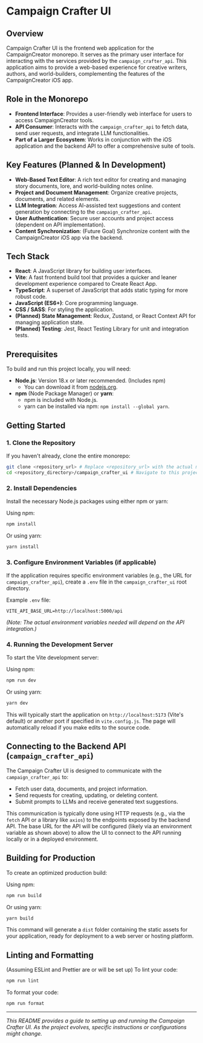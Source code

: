 # Campaign Crafter UI

## Overview

Campaign Crafter UI is the frontend web application for the CampaignCreator monorepo. It serves as the primary user interface for interacting with the services provided by the `campaign_crafter_api`. This application aims to provide a web-based experience for creative writers, authors, and world-builders, complementing the features of the CampaignCreator iOS app.

## Role in the Monorepo

*   **Frontend Interface**: Provides a user-friendly web interface for users to access CampaignCreator tools.
*   **API Consumer**: Interacts with the `campaign_crafter_api` to fetch data, send user requests, and integrate LLM functionalities.
*   **Part of a Larger Ecosystem**: Works in conjunction with the iOS application and the backend API to offer a comprehensive suite of tools.

## Key Features (Planned & In Development)

*   **Web-Based Text Editor**: A rich text editor for creating and managing story documents, lore, and world-building notes online.
*   **Project and Document Management**: Organize creative projects, documents, and related elements.
*   **LLM Integration**: Access AI-assisted text suggestions and content generation by connecting to the `campaign_crafter_api`.
*   **User Authentication**: Secure user accounts and project access (dependent on API implementation).
*   **Content Synchronization**: (Future Goal) Synchronize content with the CampaignCreator iOS app via the backend.

## Tech Stack

*   **React**: A JavaScript library for building user interfaces.
*   **Vite**: A fast frontend build tool that provides a quicker and leaner development experience compared to Create React App.
*   **TypeScript**: A superset of JavaScript that adds static typing for more robust code.
*   **JavaScript (ES6+)**: Core programming language.
*   **CSS / SASS**: For styling the application.
*   **(Planned) State Management**: Redux, Zustand, or React Context API for managing application state.
*   **(Planned) Testing**: Jest, React Testing Library for unit and integration tests.

## Prerequisites

To build and run this project locally, you will need:

*   **Node.js**: Version 18.x or later recommended. (Includes npm)
    *   You can download it from [nodejs.org](https://nodejs.org/).
*   **npm** (Node Package Manager) or **yarn**:
    *   npm is included with Node.js.
    *   yarn can be installed via npm: `npm install --global yarn`.

## Getting Started

### 1. Clone the Repository

If you haven't already, clone the entire monorepo:
```bash
git clone <repository_url> # Replace <repository_url> with the actual monorepo URL
cd <repository_directory>/campaign_crafter_ui # Navigate to this project's directory
```

### 2. Install Dependencies

Install the necessary Node.js packages using either npm or yarn:

Using npm:
```bash
npm install
```

Or using yarn:
```bash
yarn install
```

### 3. Configure Environment Variables (if applicable)

If the application requires specific environment variables (e.g., the URL for `campaign_crafter_api`), create a `.env` file in the `campaign_crafter_ui` root directory.

Example `.env` file:
```
VITE_API_BASE_URL=http://localhost:5000/api
```
*(Note: The actual environment variables needed will depend on the API integration.)*

### 4. Running the Development Server

To start the Vite development server:

Using npm:
```bash
npm run dev
```

Or using yarn:
```bash
yarn dev
```
This will typically start the application on `http://localhost:5173` (Vite's default) or another port if specified in `vite.config.js`. The page will automatically reload if you make edits to the source code.

## Connecting to the Backend API (`campaign_crafter_api`)

The Campaign Crafter UI is designed to communicate with the `campaign_crafter_api` to:

*   Fetch user data, documents, and project information.
*   Send requests for creating, updating, or deleting content.
*   Submit prompts to LLMs and receive generated text suggestions.

This communication is typically done using HTTP requests (e.g., via the `fetch` API or a library like `axios`) to the endpoints exposed by the backend API. The base URL for the API will be configured (likely via an environment variable as shown above) to allow the UI to connect to the API running locally or in a deployed environment.

## Building for Production

To create an optimized production build:

Using npm:
```bash
npm run build
```

Or using yarn:
```bash
yarn build
```
This command will generate a `dist` folder containing the static assets for your application, ready for deployment to a web server or hosting platform.

## Linting and Formatting

(Assuming ESLint and Prettier are or will be set up)
To lint your code:
```bash
npm run lint
```
To format your code:
```bash
npm run format
```

---

*This README provides a guide to setting up and running the Campaign Crafter UI. As the project evolves, specific instructions or configurations might change.*
